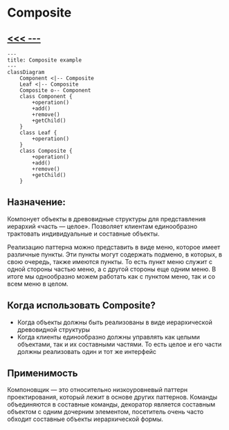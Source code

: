 # Composite

## [<<< ---](../struct.md)

```mermaid
---
title: Composite example
---
classDiagram
    Component <|-- Composite
    Leaf <|-- Composite
    Composite o-- Component
    class Component {
        +operation()
        +add()
        +remove()
        +getChild()
    }
    class Leaf {
        +operation()
    }
    class Composite {
        +operation()
        +add()
        +remove()
        +getChild()
    }
```

## Назначение:

Компонует объекты в древовидные структуры для представления иерархий «часть — целое». Позволяет клиентам единообразно трактовать индивидуальные и составные объекты.

Реализацию паттерна можно представить в виде меню, которое имеет различные пункты. Эти пункты могут содержать подменю, в которых, в свою очередь, также имеются пункты. То есть пункт меню служит с одной стороны частью меню, а с другой стороны еще одним меню. В итоге мы однообразно можем работать как с пунктом меню, так и со всем меню в целом.

## Когда использовать Composite?

- Когда объекты должны быть реализованы в виде иерархической древовидной структуры
- Когда клиенты единообразно должны управлять как целыми объектами, так и их составными частями. То есть целое и его части должны реализовать один и тот же интерфейс

## Применимость

Компоновщик — это относительно низкоуровневый паттерн проектирования, который лежит в основе других паттернов. Команды объединяются в составные команды, декоратор является составным объектом с одним дочерним элементом, посетитель очень часто обходит составные объекты иерархической формы.